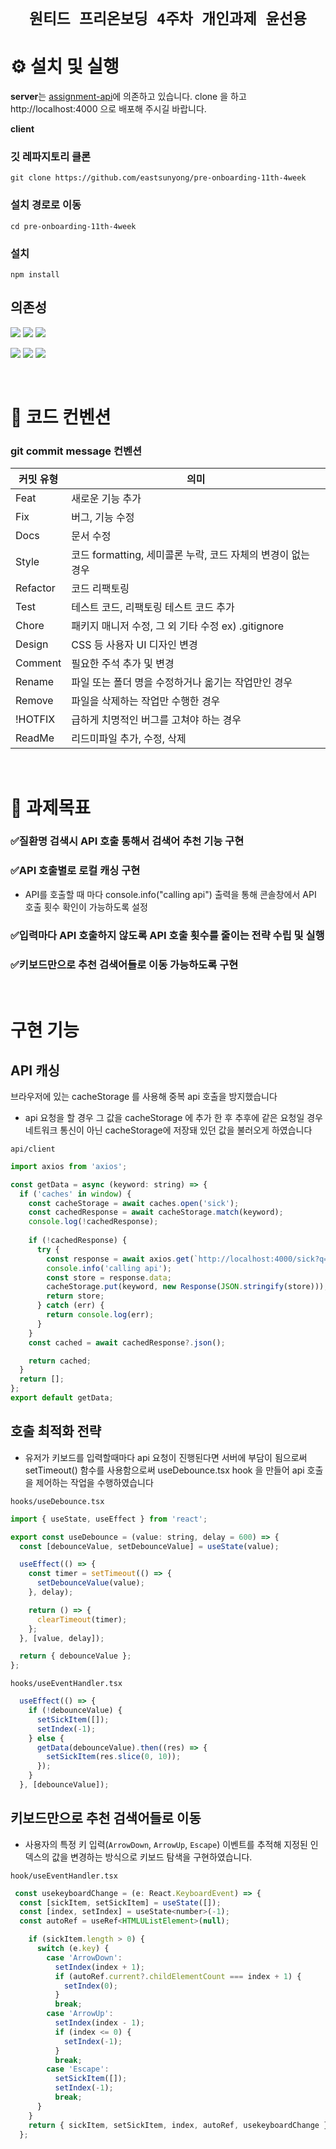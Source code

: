 <div align='center'>

# `원티드 프리온보딩 4주차 개인과제 윤선용`

</div>

# ⚙️ 설치 및 실행
**server**는 [assignment-api](https://github.com/walking-sunset/assignment-api)에 의존하고 있습니다. clone 을 하고 http://localhost:4000 으로 배포해 주시길 바랍니다.

**client**
### 깃 레파지토리 클론
    git clone https://github.com/eastsunyong/pre-onboarding-11th-4week
### 설치 경로로 이동
    cd pre-onboarding-11th-4week
### 설치
    npm install

## 의존성
<img src="https://img.shields.io/badge/React-61DAFB?style=for-the-badge&logo=React&logoColor=black" /> <img src="https://img.shields.io/badge/TypeScript-3178C6?style=for-the-badge&logo=TypeScript&logoColor=white"/> <img src="https://img.shields.io/badge/StyledComponents-DB7093?style=for-the-badge&logo=StyledComponents&logoColor=white" /> 

<img src="https://img.shields.io/badge/Eslint-4B32C3?style=for-the-badge&logo=Eslint&logoColor=white" /> <img src="https://img.shields.io/badge/Prettier-F7B93E?style=for-the-badge&logo=Prettier&logoColor=white" /> <img src="https://img.shields.io/badge/Husky-00C65E?style=for-the-badge&logo=Husky&logoColor=white" /> 

<br />

# 📌 코드 컨벤션

### git commit message 컨벤션

| 커밋 유형 | 의미                                                         |
| --------- | ------------------------------------------------------------ |
| Feat      | 새로운 기능 추가                                             |
| Fix       | 버그, 기능 수정                                              |
| Docs      | 문서 수정                                                    |
| Style     | 코드 formatting, 세미콜론 누락, 코드 자체의 변경이 없는 경우 |
| Refactor  | 코드 리팩토링                                                |
| Test      | 테스트 코드, 리팩토링 테스트 코드 추가                       |
| Chore     | 패키지 매니저 수정, 그 외 기타 수정 ex) .gitignore           |
| Design    | CSS 등 사용자 UI 디자인 변경                                 |
| Comment   | 필요한 주석 추가 및 변경                                     |
| Rename    | 파일 또는 폴더 명을 수정하거나 옮기는 작업만인 경우          |
| Remove    | 파일을 삭제하는 작업만 수행한 경우                           |
| !HOTFIX   | 급하게 치명적인 버그를 고쳐야 하는 경우                      |
| ReadMe    | 리드미파일 추가, 수정, 삭제                                  |

<br />

# 🎯 과제목표

###  ✅질환명 검색시 API 호출 통해서 검색어 추천 기능 구현

###  ✅API 호출별로 로컬 캐싱 구현
   - API를 호출할 때 마다 console.info("calling api") 출력을 통해 콘솔창에서 API 호출 횟수 확인이 가능하도록 설정

###  ✅입력마다 API 호출하지 않도록 API 호출 횟수를 줄이는 전략 수립 및 실행

### ✅키보드만으로 추천 검색어들로 이동 가능하도록 구현

<br />

# 구현 기능

## API 캐싱

브라우저에 있는 cacheStorage 를 사용해 중복 api 호출을 방지했습니다
- api 요청을 할 경우 그 값을 cacheStorage 에 추가 한 후 추후에 같은 요청일 경우 네트워크 통신이 아닌 cacheStorage에 저장돼 있던 값을 불러오게 하였습니다

`api/client`

```javascript
import axios from 'axios';

const getData = async (keyword: string) => {
  if ('caches' in window) {
    const cacheStorage = await caches.open('sick');
    const cachedResponse = await cacheStorage.match(keyword);
    console.log(!cachedResponse);
    
    if (!cachedResponse) {
      try {
        const response = await axios.get(`http://localhost:4000/sick?q=${keyword}`);
        console.info('calling api');
        const store = response.data;
        cacheStorage.put(keyword, new Response(JSON.stringify(store)));
        return store;
      } catch (err) {
        return console.log(err);
      }
    }
    const cached = await cachedResponse?.json();

    return cached;
  }
  return [];
};
export default getData;
````

## 호출 최적화 전략

-   유저가 키보드를 입력할때마다 api 요청이 진행된다면 서버에 부담이 됨으로써 setTimeout() 함수를 사용함으로써 useDebounce.tsx hook 을 만들어 api 호출을 제어하는 작업을 수행하였습니다

`hooks/useDebounce.tsx`

```javascript
import { useState, useEffect } from 'react';

export const useDebounce = (value: string, delay = 600) => {
  const [debounceValue, setDebounceValue] = useState(value);

  useEffect(() => {
    const timer = setTimeout(() => {
      setDebounceValue(value);
    }, delay);

    return () => {
      clearTimeout(timer);
    };
  }, [value, delay]);

  return { debounceValue };
};

```
`hooks/useEventHandler.tsx`

```javascript
  useEffect(() => {
    if (!debounceValue) {
      setSickItem([]);
      setIndex(-1);
    } else {
      getData(debounceValue).then((res) => {
        setSickItem(res.slice(0, 10));
      });
    }
  }, [debounceValue]);
````


## 키보드만으로 추천 검색어들로 이동

-   사용자의 특정 키 입력(`ArrowDown`, `ArrowUp`, `Escape`) 이벤트를 추적해 지정된 인덱스의 값을 변경하는 방식으로 키보드 탐색을 구현하였습니다. 

`hook/useEventHandler.tsx`

```javascript
 const usekeyboardChange = (e: React.KeyboardEvent) => {
  const [sickItem, setSickItem] = useState([]);
  const [index, setIndex] = useState<number>(-1);
  const autoRef = useRef<HTMLUListElement>(null);

    if (sickItem.length > 0) {
      switch (e.key) {
        case 'ArrowDown':
          setIndex(index + 1);
          if (autoRef.current?.childElementCount === index + 1) {
            setIndex(0);
          }
          break;
        case 'ArrowUp':
          setIndex(index - 1);
          if (index <= 0) {
            setIndex(-1);
          }
          break;
        case 'Escape':
          setSickItem([]);
          setIndex(-1);
          break;
      }
    }
    return { sickItem, setSickItem, index, autoRef, usekeyboardChange };
  };
```
